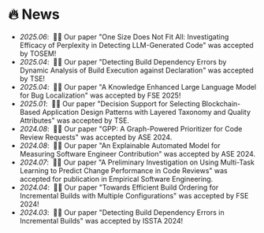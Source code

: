 # 🔥 News
- *2025.06*: &nbsp;🎉🎉 Our paper "One Size Does Not Fit All: Investigating Efficacy of Perplexity in Detecting LLM-Generated Code" was accepted by TOSEM!
- *2025.04*: &nbsp;🎉🎉 Our paper "Detecting Build Dependency Errors by Dynamic Analysis of Build Execution against Declaration" was accepted by TSE!
- *2025.04*: &nbsp;🎉🎉 Our paper "A Knowledge Enhanced Large Language Model for Bug Localization" was accepted by FSE 2025!
- *2025.01*: &nbsp;🎉🎉 Our paper "Decision Support for Selecting Blockchain-Based Application Design Patterns with Layered Taxonomy and Quality Attributes" was accepted by TSE.
- *2024.08*: &nbsp;🎉🎉 Our paper "GPP: A Graph-Powered Prioritizer for Code Review Requests" was accepted by ASE 2024.
- *2024.08*: &nbsp;🎉🎉 Our paper "An Explainable Automated Model for Measuring Software Engineer Contribution" was accepted by ASE 2024.
- *2024.07*: &nbsp;🎉🎉 Our paper "A Preliminary Investigation on Using Multi-Task Learning to Predict Change Performance in Code Reviews" was accepted for publication in Empirical Software Engineering.
- *2024.04*: &nbsp;🎉🎉 Our paper "Towards Efficient Build Ordering for Incremental Builds with Multiple Configurations" was accepted by FSE 2024!
- *2024.03*: &nbsp;🎉🎉 Our paper "Detecting Build Dependency Errors in Incremental Builds" was accepted by ISSTA 2024!
